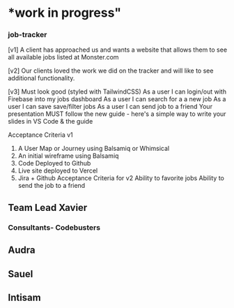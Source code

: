 # *work in progress"


### job-tracker
[v1] A client has approached us and wants a website that allows them to see all available jobs listed at Monster.com

[v2] Our clients loved the work we did on the tracker and will like to see additional functionality.

[v3] Must look good (styled with TailwindCSS)
As a user I can login/out with Firebase into my jobs dashboard
As a user I can search for a a new job
As a user I can save save/filter jobs
As a user I can send job to a friend
Your presentation MUST follow the new guide - here's a simple way to write your slides in VS Code & the guide


Acceptance Criteria v1
   1. A User Map or Journey using Balsamiq or Whimsical
   2. An initial wireframe using Balsamiq
   3. Code Deployed to Github
   4. Live site deployed to Vercel
   5. Jira + Github
Acceptance Criteria for v2
Ability to favorite jobs
Ability to send the job to a friend

## Team Lead Xavier


### Consultants- Codebusters

## Audra
## Sauel
## Intisam


